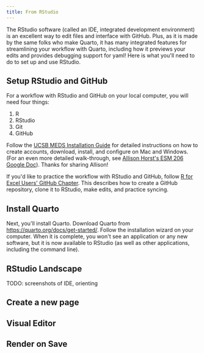 ```yaml
---
title: From RStudio
---
```


The RStudio software (called an IDE, integrated development environment) is an excellent way to edit files and interface with GitHub. Plus, as it is made by the same folks who make Quarto, it has many integrated features for streamlining your workflow with Quarto, including how it previews your edits and provides debugging support for yaml! Here is what you'll need to do to set up and use RStudio. 

## Setup RStudio and GitHub

For a workflow with RStudio and GitHub on your local computer, you will need four things: 

1. R
1. RStudio
1. Git
1. GitHub

Follow the [UCSB MEDS Installation Guide](https://ucsb-meds.github.io/meds-install-guide.html) for detailed instructions on how to create accounts, download, install, and configure on Mac and Windows. (For an even more detailed walk-through, see [Allison Horst's ESM 206 Google Doc](https://docs.google.com/document/d/1zx2upJJqFZe94O3BQSMI56Z76s3haLXC0otKSpcZaJQ/edit)). Thanks for sharing Allison!

If you'd like to practice the workflow with RStudio and GitHub, follow [R for Excel Users' GitHub Chapter](https://rstudio-conf-2020.github.io/r-for-excel/github.html). This describes how to create a GitHub repository, clone it to RStudio, make edits, and practice syncing. 

## Install Quarto

Next, you'll install Quarto. Download Quarto from <https://quarto.org/docs/get-started/>. Follow the installation wizard on your computer. When it is complete, you won't see an application or any new software, but it is now available to RStudio (as well as other applications, including the command line).

## RStudio Landscape

TODO: screenshots of IDE, orienting 

## Create a new page

## Visual Editor

## Render on Save